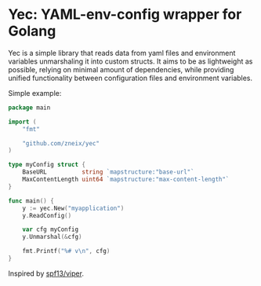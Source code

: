 # Yec: YAML-env-config wrapper for Golang

Yec is a simple library that reads data from yaml files and environment variables unmarshaling it into custom structs.
It aims to be as lightweight as possible, relying on minimal amount of dependencies, while providing unified functionality between configuration files and environment variables.

Simple example:

```go
package main

import (
	"fmt"

	"github.com/zneix/yec"
)

type myConfig struct {
	BaseURL          string `mapstructure:"base-url"`
	MaxContentLength uint64 `mapstructure:"max-content-length"`
}

func main() {
	y := yec.New("myapplication")
	y.ReadConfig()

	var cfg myConfig
	y.Unmarshal(&cfg)

	fmt.Printf("%# v\n", cfg)
}
```

Inspired by [spf13/viper](https://github.com/spf13/viper).
